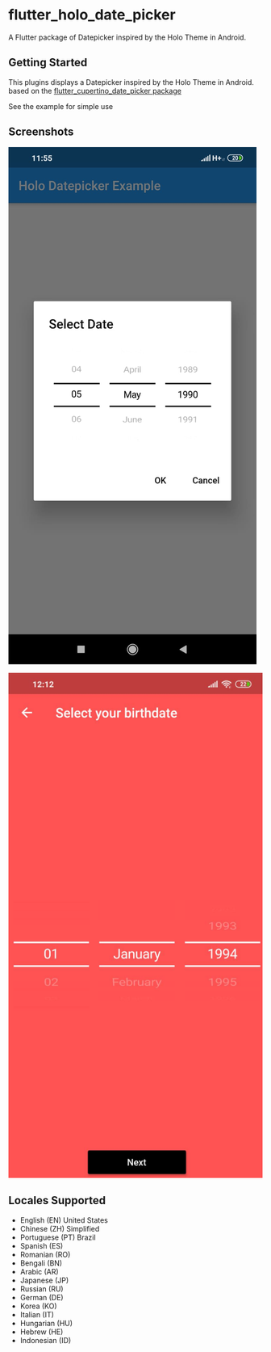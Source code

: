# flutter_holo_date_picker

 A Flutter package of Datepicker inspired by the Holo Theme in Android.

## Getting Started

This plugins displays a Datepicker inspired by the Holo Theme in Android.
based on the [flutter_cupertino_date_picker package](https://pub.dev/packages/flutter_cupertino_date_picker)

See the example for simple use

## Screenshots
![](images/dialog_example.jpeg)

![](images/widget_example.jpeg)

## Locales Supported
- English (EN) United States
- Chinese (ZH) Simplified
- Portuguese (PT) Brazil
- Spanish (ES)
- Romanian (RO)
- Bengali (BN)
- Arabic (AR)
- Japanese (JP)
- Russian (RU)
- German (DE)
- Korea (KO)
- Italian (IT)
- Hungarian (HU)
- Hebrew (HE)
- Indonesian (ID)


